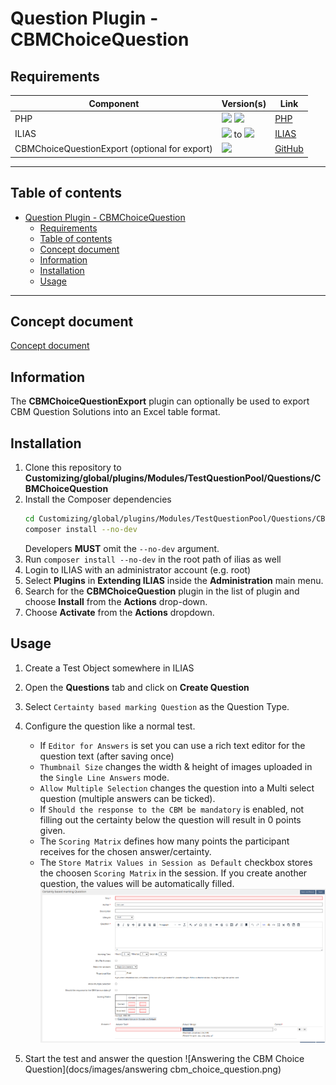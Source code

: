# Question Plugin - CBMChoiceQuestion

## Requirements

| Component                                     | Version(s)                                                                                         | Link                                                           |
|-----------------------------------------------|----------------------------------------------------------------------------------------------------|----------------------------------------------------------------|
| PHP                                           | ![](https://img.shields.io/badge/7.3-blue.svg) ![](https://img.shields.io/badge/8.0-blue.svg)      | [PHP](https://php.net)                                         |
| ILIAS                                         | ![](https://img.shields.io/badge/8-orange.svg) to ![](https://img.shields.io/badge/8.x-orange.svg) | [ILIAS](https://ilias.de)                                      |
| CBMChoiceQuestionExport (optional for export) | ![](https://img.shields.io/badge/r7-blue.svg)                                                      | [GitHub](https://github.com/DatabayAG/CBMChoiceQuestionExport) |

---
## Table of contents

<!-- TOC -->
* [Question Plugin - CBMChoiceQuestion](#question-plugin---cbmchoicequestion)
  * [Requirements](#requirements)
  * [Table of contents](#table-of-contents)
  * [Concept document](#concept-document)
  * [Information](#information)
  * [Installation](#installation)
  * [Usage](#usage)
<!-- TOC -->

---

## Concept document

[Concept document](docs/Konzept%20CBM-Fragetyp-Plugin.pdf)

## Information

The **CBMChoiceQuestionExport** plugin can optionally be used to export CBM Question Solutions into an Excel table format.

## Installation

1. Clone this repository to **Customizing/global/plugins/Modules/TestQuestionPool/Questions/CBMChoiceQuestion**
2. Install the Composer dependencies
   ```bash
   cd Customizing/global/plugins/Modules/TestQuestionPool/Questions/CBMChoiceQuestion
   composer install --no-dev
   ```
   Developers **MUST** omit the `--no-dev` argument.
3. Run ``composer install --no-dev`` in the root path of ilias as well
4. Login to ILIAS with an administrator account (e.g. root)
5. Select **Plugins** in **Extending ILIAS** inside the **Administration** main menu.
6. Search for the **CBMChoiceQuestion** plugin in the list of plugin and choose **Install** from the **Actions** drop-down.
7. Choose **Activate** from the **Actions** dropdown.

## Usage

1. Create a Test Object somewhere in ILIAS
2. Open the **Questions** tab and click on **Create Question**
3. Select ``Certainty based marking Question`` as the Question Type.
4. Configure the question like a normal test.
   - If ``Editor for Answers`` is set you can use a rich text editor for the question text (after saving once)
   - ``Thumbnail Size`` changes the width & height of images uploaded in the `Single Line Answers` mode.
   - ``Allow Multiple Selection`` changes the question into a Multi select question (multiple answers can be ticked).
   - If ``Should the response to the CBM be mandatory`` is enabled, not filling out the certainty below the question will result in 0 points given.
   - The ``Scoring Matrix`` defines how many points the participant receives for the chosen answer/certainty.
   - The ``Store Matrix Values in Session as Default`` checkbox stores the choosen ``Scoring Matrix`` in the session. If you create another question, the values will be automatically filled.
   ![CBM Choice Question Configuration](docs/images/cbm_choice_question_configuration.png)

5. Start the test and answer the question
![Answering the CBM Choice Question](docs/images/answering cbm_choice_question.png)